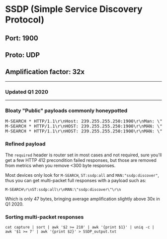 # SSDP (Simple Service Discovery Protocol)

## Port: 1900

## Proto: UDP

## Amplification factor: 32x

---

### Updated Q1 2020

---

### Bloaty "Public" payloads commonly honeypotted

<pre>
M-SEARCH * HTTP/1.1\r\nHost: 239.255.255.250:1900\r\nMan: \"ssdp:discover\"\r\nMX: 3\r\nST: upnp:all\r\n\r\n
M-SEARCH * HTTP/1.1\r\nHOST: 239.255.255.250:1900\r\nMAN: \"ssdp:discover\"\r\nMX: 2\r\nST: ssdp:all\r\n\r\n
M-SEARCH * HTTP/1.1\r\nHOST: 239.255.255.250:1900\r\nMAN: \"ssdp:discover\"\r\nMX: 2\r\nST: upnp:discover\r\n\r\n
</pre>

### Refined payload

The `required` header is router set in most cases and not required, sure you'll get a few HTTP 412 precondition failed responses, but those are removed from metrics when you remove <300 byte responses.

Most devices only look for `M-SEARCH`, `ST:ssdp:all` and `MAN:"ssdp:discover"`, thus you can get multi-packet full responses with a payload such as:

```
M-SEARCH\r\nST:ssdp:all\r\nMAN:\"ssdp:discover\"\r\n
```

Which is only 47 bytes, bringing average amplification slightly above 30x in Q1 2020.

### Sorting multi-packet responses

```
cat capture | sort | awk '$2 >= 210' | awk '{print $1}' | uniq -c | awk '$1 >= 7' | awk '{print $2}' > SSDP_output.txt
```
